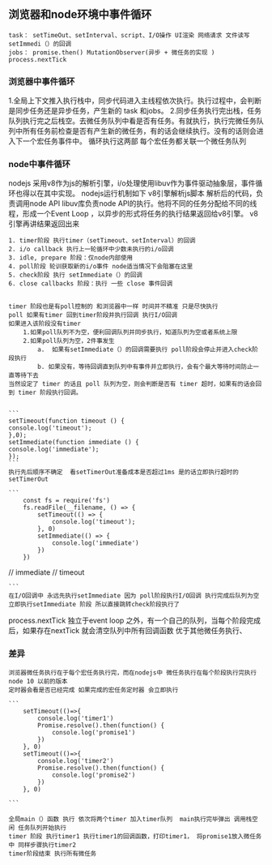 ## 浏览器和node环境中事件循环
    task： setTimeOut、setInterval、script、I/O操作 UI渲染 网络请求 文件读写 setImmedi（）的回调
    jobs： promise.then() MutationObserver(异步 + 微任务的实现 )  process.nextTick
### 浏览器中事件循环
 1.全局上下文推入执行栈中，同步代码进入主线程依次执行。执行过程中，会判断是同步任务还是异步任务，产生新的 task 和jobs。
 2.同步任务执行完出栈，任务队列执行完之后栈空。去微任务队列中看是否有任务。有就执行，执行完微任务队列中所有任务前检查是否有产生新的微任务，有的话会继续执行。没有的话则会进入下一个宏任务事件中。
 循环执行这两部
 每个宏任务都关联一个微任务队列



 ### node中事件循环
 nodejs 采用v8作为js的解析引擎，i/o处理使用libuv作为事件驱动抽象层，事件循环也得以在其中实现。
 nodejs运行机制如下
    v8引擎解析js脚本
    解析后的代码，负责调用node API
    libuv库负责node API的执行。他将不同的任务分配给不同的线程，形成一个Event Loop ，以异步的形式将任务的执行结果返回给v8引擎。
    v8引擎再讲结果返回出来


    1. timer阶段 执行timer（setTimeout、setInterval）的回调
    2. i/o callback 执行上一轮循环中少数未执行的i/o回调
    3. idle, prepare 阶段：仅node内部使用
    4. poll阶段 轮训获取新的i/o事件 node适当情况下会阻塞在这里
    5. check阶段 执行 setImmediate（）的回调
    6. close callbacks 阶段：执行 一些 close 事件回调


    timer 阶段也是有poll控制的 和浏览器中一样 时间并不精准 只是尽快执行
    poll 如果有timer 回到timer阶段并执行回调 执行I/O回调
    如果进入该阶段没有timer 
        1.如果poll队列不为空，便利回调队列并同步执行，知道队列为空或者系统上限
        2.如果poll队列为空，2件事发生 
            a.  如果有setImmediate（）的回调需要执行 poll阶段会停止并进入check阶段执行
            b. 如果没有，等待回调直到队列中有事件并立即执行，会有个最大等待时间防止一直等待下去
    当然设定了 timer 的话且 poll 队列为空，则会判断是否有 timer 超时，如果有的话会回到 timer 阶段执行回调。


    ```
    setTimeout(function timeout () {
    console.log('timeout');
    },0);
    setImmediate(function immediate () {
    console.log('immediate');
    });
    ```
    执行先后顺序不确定  看setTimerOut准备成本是否超过1ms 是的话立即执行超时的setTimerOut

    ``` 
        const fs = require('fs')
        fs.readFile(__filename, () => {
            setTimeout(() => {
                console.log('timeout');
            }, 0)
            setImmediate(() => {
                console.log('immediate')
            })
        })
// immediate
// timeout

    ```
    在I/O回调中 永远先执行setImmediate 因为 poll阶段执行I/O回调 执行完成后队列为空 立即执行setImmediate 阶段 所以直接跳转check阶段执行了


 process.nextTick 
 独立于event loop 之外，有一个自己的队列，当每个阶段完成后，如果存在nextTick 就会清空队列中所有回调函数 优于其他微任务执行、

 ### 差异
    浏览器微任务执行在于每个宏任务执行完，而在nodejs中 微任务执行在每个阶段执行完执行 
    node 10 以前的版本 
    定时器会看是否已经完成 如果完成的宏任务定时器 会立即执行

    ```
        setTimeout(()=>{
            console.log('timer1')
            Promise.resolve().then(function() {
                console.log('promise1')
            })
        }, 0)
        setTimeout(()=>{
            console.log('timer2')
            Promise.resolve().then(function() {
                console.log('promise2')
            })
        }, 0)

    ```

    全局main（）函数 执行 依次将两个timer 加入timer队列  main执行完毕弹出 调用栈空闲 任务队列开始执行
    timer 阶段 执行timer1 执行timer1的回调函数，打印timer1， 将promise1放入微任务中 同样步骤执行timer2
    timer阶段结束 执行所有微任务


